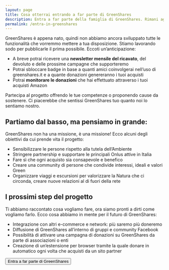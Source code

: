 ```yaml
---
layout: page
title: Cosa otterrai entrando a far parte di GreenShares
description: Entra a far parte della famiglia di GreenShares. Rimani aggiornato sugli sviluppi dei progetti e su come verranno destinate le donazioni.
permalink: /entra-in-greenshares
---
```


GreenShares è appena nato, quindi non abbiamo ancora sviluppato tutte le funzionalità che vorremmo mettere a tua disposizione. Stiamo lavorando sodo per pubblicarle il prima possibile. Eccoti un’anticipazione:
- A breve potrai ricevere una **newsletter mensile del ricavato**, del devoluto e delle prossime campagne che supporteremo
-	Potrai sbloccare badge in base a quanti amici coinvolgerai nell’uso di greenshares.it e a quante donazioni genereranno i tuoi acquisti
-	Potrai **monitorare le donazioni** che hai effettuato attraverso i tuoi acquisti Amazon

Partecipa al progetto offrendo le tue competenze o proponendo cause da sostenere. Ci piacerebbe che sentissi GreenShares tuo quanto noi lo sentiamo nostro.

## Partiamo dal basso, ma pensiamo in grande:
GreenShares non ha una missione, è una missione! Ecco alcuni degli obiettivi da cui prende vita il progetto:
- Sensibilizzare le persone rispetto alla tutela dell’Ambiente
- Stringere partnership e supportare le principali Onlus attive in Italia
- Fare sì che ogni acquisto sia consapevole e benefico
- Creare una community di persone che condivide interessi, ideali e valori Green
- Organizzare viaggi e escursioni per valorizzare la Natura che ci circonda, creare nuove relazioni al di fuori della rete

## I prossimi step del progetto
Ti abbiamo raccontato cosa vogliamo fare, ora siamo pronti a dirti come vogliamo farlo. Ecco cosa abbiamo in mente per il futuro di GreenShares:
- Integrazione con altri e-commerce e network: più saremo più doneremo
- Diffusione di GreenShares all’interno di gruppi e community Facebook
- Possibilità di attivare una campagna di donazioni su GreenShares da parte di associazioni o enti
- Creazione di un’estensione per browser tramite la quale donare in automatico ogni volta che acquisti da un sito partner 


<button id="join" class="btn btn-block btn-primary btn-login-facebook">Entra a far parte di GreenShares</button>
